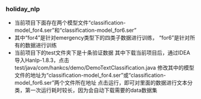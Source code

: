 ### holiday_nlp
- 当前项目下面存在两个模型文件“classification-model_for4.ser”和“classification-model_for6.ser”
- 其中“for4”是针对emergency类型下的四类子数据进行训练，
“for6”是针对所有的数据进行训练
- 当前项目下的test文件夹下是十条验证数据
其中下载当前项目后，通过IDEA导入Hanlp-1.8.3，点击test/java/com/hankcs/demo/DemoTextClassification.java
修改其中的模型文件的地址为“classification-model_for4.ser”或“classification-model_for6.ser”两个文件所在地址
点击运行，即可对里面的数据进行文本分类，第一次运行耗时较长，因为会自动下载需要的data数据集
